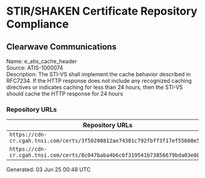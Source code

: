 # STIR/SHAKEN Certificate Repository Compliance

## Clearwave Communications

Name: e_atis_cache_header\
Source: ATIS-1000074\
Description: The STI-VS shall implement the cache behavior described in RFC7234. If the HTTP response does not include any recognized caching directives or indicates caching for less than 24 hours, then the STI-VS should cache the HTTP response for 24 hours
### Repository URLs

| Repository URLs | Not After |  Problems | Link |
|-----------------|-----------|-----------|------|
| `https://cdn-cr.cgah.tnsi.com/certs/3f50200812ae74381c792fbff3f17ef55608e51d` | 10&#160;Jun&#160;24&#160;16:01&#160;UTC | true | [view](../../REPOS/94117a2071db5fa108c8d0a3dc0cd05fae7d5645/README.md) |
| `https://cdn-cr.cgah.tnsi.com/certs/8c047baba4b6c6f319541b73856679bda03e801f` | 03&#160;Jun&#160;27&#160;16:26&#160;UTC | true | [view](../../REPOS/cc845a10a8f263998108ac48f2173c3d3113642e/README.md) |


Generated: 03 Jun 25 00:48 UTC